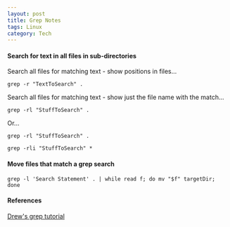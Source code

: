 ```yaml
---
layout: post
title: Grep Notes
tags: Linux
category: Tech
---
```


#### Search for text in all files in sub-directories ####

Search all files for matching text - show positions in files...

~~~
grep -r "TextToSearch" .
~~~

Search all files for matching text - show just the file name with the match...

~~~
grep -rl "StuffToSearch" .
~~~

Or...

~~~
grep -rl "StuffToSearch" .
~~~

~~~
grep -rli "StuffToSearch" *
~~~

#### Move files that match a grep search

~~~
grep -l 'Search Statement' . | while read f; do mv "$f" targetDir; done
~~~

#### References ####

[Drew's grep tutorial](http://www.uccs.edu/~ahitchco/grep/)  
